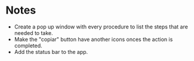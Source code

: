 # Notes

- Create a pop up window with every procedure to list the steps that are needed to take.
- Make the "copiar" button have another icons onces the action is completed.
- Add the status bar to the app.

